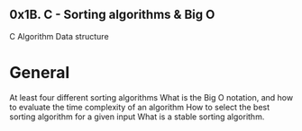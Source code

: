 ## 0x1B. C - Sorting algorithms & Big O
C
Algorithm
Data structure

# General
At least four different sorting algorithms
What is the Big O notation, and how to evaluate the time complexity of an algorithm
How to select the best sorting algorithm for a given input
What is a stable sorting algorithm.